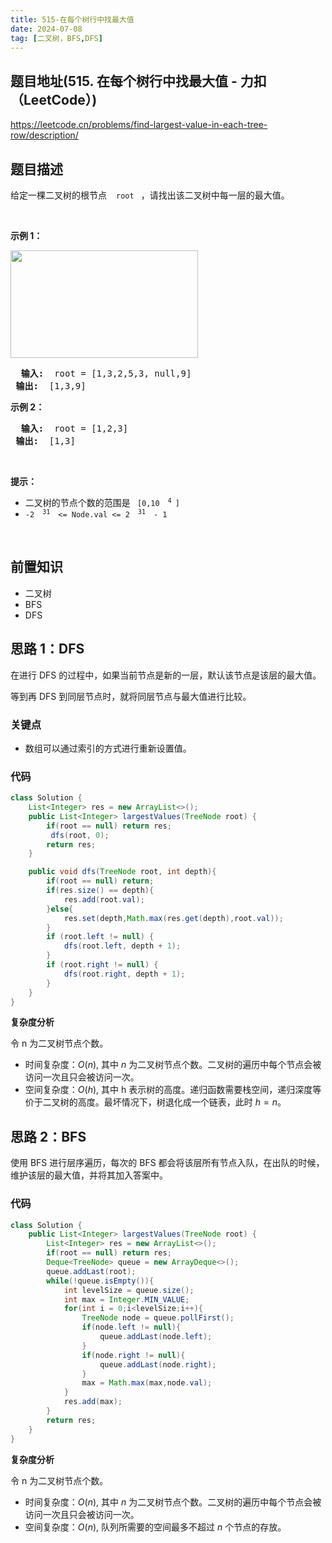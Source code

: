 ```yaml
---
title: 515-在每个树行中找最大值
date: 2024-07-08
tag: [二叉树，BFS,DFS]
---
```


## 题目地址(515. 在每个树行中找最大值 - 力扣（LeetCode）)

https://leetcode.cn/problems/find-largest-value-in-each-tree-row/description/

## 题目描述

<p> 给定一棵二叉树的根节点&nbsp; <code> root </code> ，请找出该二叉树中每一层的最大值。</p>

<p>&nbsp; </p>

<p> <strong> 示例 1：</strong> </p>

<p> <img alt="" src="https://assets.leetcode.com/uploads/2020/08/21/largest_e1.jpg" style="height: 172px; width: 300px;"> </p>

<pre> <strong> 输入: </strong> root = [1,3,2,5,3, null,9]
<strong> 输出: </strong> [1,3,9]
</pre>

<p> <strong> 示例 2：</strong> </p>

<pre> <strong> 输入: </strong> root = [1,2,3]
<strong> 输出: </strong> [1,3]
</pre>

<p>&nbsp; </p>

<p> <strong> 提示：</strong> </p>

<ul>
	<li> 二叉树的节点个数的范围是 <code> [0,10 <sup> 4 </sup>] </code> </li>
	<li> <meta charset="UTF-8"> <code>-2 <sup> 31 </sup>&nbsp;&lt;= Node.val &lt;= 2 <sup> 31 </sup>&nbsp;- 1 </code> </li>
</ul>

<p>&nbsp; </p>


## 前置知识

- 二叉树
- BFS
- DFS

## 思路 1：DFS

在进行 DFS 的过程中，如果当前节点是新的一层，默认该节点是该层的最大值。

等到再 DFS 到同层节点时，就将同层节点与最大值进行比较。

### 关键点

-  数组可以通过索引的方式进行重新设置值。

### 代码

```java
class Solution {
    List<Integer> res = new ArrayList<>();
    public List<Integer> largestValues(TreeNode root) {
        if(root == null) return res;
         dfs(root, 0);
        return res;
    }

    public void dfs(TreeNode root, int depth){
        if(root == null) return;
        if(res.size() == depth){
            res.add(root.val);
        }else{
            res.set(depth,Math.max(res.get(depth),root.val));
        }
        if (root.left != null) {
            dfs(root.left, depth + 1);
        }
        if (root.right != null) {
            dfs(root.right, depth + 1);
        }
    }
}

```


**复杂度分析**

令 n 为二叉树节点个数。

- 时间复杂度：$O(n)$, 其中 $n$ 为二叉树节点个数。二叉树的遍历中每个节点会被访问一次且只会被访问一次。
- 空间复杂度：$O(h)$, 其中 h 表示树的高度。递归函数需要栈空间，递归深度等价于二叉树的高度。最坏情况下，树退化成一个链表，此时 $h = n$。

## 思路 2：BFS

使用 BFS 进行层序遍历，每次的 BFS 都会将该层所有节点入队，在出队的时候，维护该层的最大值，并将其加入答案中。

### 代码

```java
class Solution {
    public List<Integer> largestValues(TreeNode root) {
        List<Integer> res = new ArrayList<>();
        if(root == null) return res;
        Deque<TreeNode> queue = new ArrayDeque<>();
        queue.addLast(root);
        while(!queue.isEmpty()){
            int levelSize = queue.size();
            int max = Integer.MIN_VALUE;
            for(int i = 0;i<levelSize;i++){
                TreeNode node = queue.pollFirst();
                if(node.left != null){
                    queue.addLast(node.left);
                }
                if(node.right != null){
                    queue.addLast(node.right);
                }
                max = Math.max(max,node.val);
            }
            res.add(max);
        }
        return res;
    }
}
```

**复杂度分析**

令 n 为二叉树节点个数。

- 时间复杂度：$O(n)$, 其中 $n$ 为二叉树节点个数。二叉树的遍历中每个节点会被访问一次且只会被访问一次。
- 空间复杂度：$O(n)$, 队列所需要的空间最多不超过 $n$ 个节点的存放。
